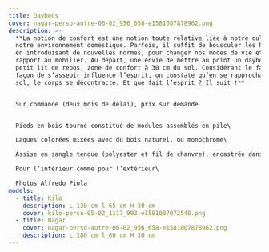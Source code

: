 ```yaml
---
title: Daybeds
cover: nagar-perso-autre-06-02_956_658-e1581007878962.png
description: >-
  **La notion de confort est une notion toute relative liée à notre culture et
  notre environnement domestique. Parfois, il suffit de bousculer les habitudes,
  en introduisant de nouvelles normes, pour changer nos modes de vie et notre
  rapport au mobilier. Au départ, une envie de mettre au point un daybed, ou
  petit lit de repos, zone de confort à 30 cm du sol. Considérant le fait que la
  façon de s’asseoir influence l’esprit, on constate qu’en se rapprochant du
  sol, le corps se décontracte. Et que fait l’esprit ? Il suit !**


  Sur commande (deux mois de délai), prix sur demande


  Pieds en bois tourné constitué de modules assemblés en pile\

  Laques colorées mixées avec du bois naturel, ou monochrome\

  Assise en sangle tendue (polyester et fil de chanvre), encastrée dans le piétement\

  Pour l’intérieur comme pour l’extérieur\

  Photos Alfredo Piola
models:
  - title: Kilo
    description: L 130 cm l 65 cm H 30 cm
    cover: kilo-perso-05-02_1117_993-e1581007072540.png
  - title: Nagar
    cover: nagar-perso-autre-06-02_956_658-e1581007878962.png
    description: L 180 cm l 60 cm H 30 cm
---
```

